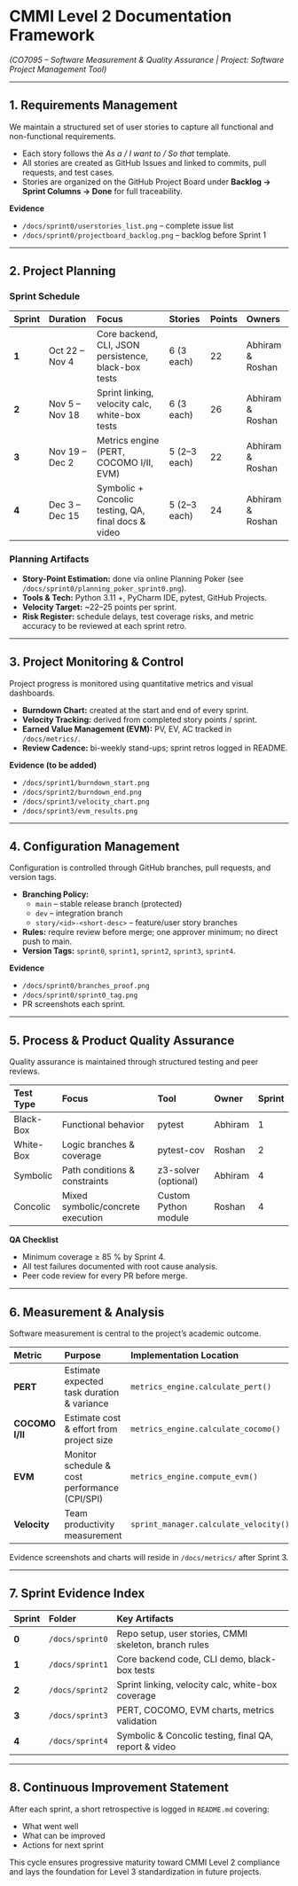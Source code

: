 # CMMI Level 2 Documentation Framework  
*(CO7095 – Software Measurement & Quality Assurance | Project: Software Project Management Tool)*  

---

## 1. Requirements Management  
We maintain a structured set of user stories to capture all functional and non-functional requirements.  
- Each story follows the *As a / I want to / So that* template.  
- All stories are created as GitHub Issues and linked to commits, pull requests, and test cases.  
- Stories are organized on the GitHub Project Board under **Backlog → Sprint Columns → Done** for full traceability.  

**Evidence**  
- `/docs/sprint0/userstories_list.png` – complete issue list  
- `/docs/sprint0/projectboard_backlog.png` – backlog before Sprint 1  

---

## 2. Project Planning  

### Sprint Schedule  

| Sprint | Duration | Focus | Stories | Points | Owners |
|:--|:--|:--|:--|:--|:--|
| **1** | Oct 22 – Nov 4 | Core backend, CLI, JSON persistence, black-box tests | 6 (3 each) | 22 | Abhiram & Roshan |
| **2** | Nov 5 – Nov 18 | Sprint linking, velocity calc, white-box tests | 6 (3 each) | 26 | Abhiram & Roshan |
| **3** | Nov 19 – Dec 2 | Metrics engine (PERT, COCOMO I/II, EVM) | 5 (2–3 each) | 22 | Abhiram & Roshan |
| **4** | Dec 3 – Dec 15 | Symbolic + Concolic testing, QA, final docs & video | 5 (2–3 each) | 24 | Abhiram & Roshan |

### Planning Artifacts  
- **Story-Point Estimation:** done via online Planning Poker (see `/docs/sprint0/planning_poker_sprint0.png`).  
- **Tools & Tech:** Python 3.11 +, PyCharm IDE, pytest, GitHub Projects.  
- **Velocity Target:** ~22–25 points per sprint.  
- **Risk Register:** schedule delays, test coverage risks, and metric accuracy to be reviewed at each sprint retro.  

---

## 3. Project Monitoring & Control  
Project progress is monitored using quantitative metrics and visual dashboards.  
- **Burndown Chart:** created at the start and end of every sprint.  
- **Velocity Tracking:** derived from completed story points / sprint.  
- **Earned Value Management (EVM):** PV, EV, AC tracked in `/docs/metrics/`.  
- **Review Cadence:** bi-weekly stand-ups; sprint retros logged in README.  

**Evidence (to be added)**  
- `/docs/sprint1/burndown_start.png`  
- `/docs/sprint2/burndown_end.png`  
- `/docs/sprint3/velocity_chart.png`  
- `/docs/sprint3/evm_results.png`  

---

## 4. Configuration Management  
Configuration is controlled through GitHub branches, pull requests, and version tags.  
- **Branching Policy:**  
  - `main` – stable release branch (protected)  
  - `dev` – integration branch  
  - `story/<id>-<short-desc>` – feature/user story branches  
- **Rules:** require review before merge; one approver minimum; no direct push to main.  
- **Version Tags:** `sprint0`, `sprint1`, `sprint2`, `sprint3`, `sprint4`.  

**Evidence**  
- `/docs/sprint0/branches_proof.png`  
- `/docs/sprint0/sprint0_tag.png`  
- PR screenshots each sprint.  

---

## 5. Process & Product Quality Assurance  
Quality assurance is maintained through structured testing and peer reviews.  

| Test Type | Focus | Tool | Owner | Sprint |
|:--|:--|:--|:--|:--|
| Black-Box | Functional behavior | pytest | Abhiram | 1 |
| White-Box | Logic branches & coverage | pytest-cov | Roshan | 2 |
| Symbolic | Path conditions & constraints | z3-solver (optional) | Abhiram | 4 |
| Concolic | Mixed symbolic/concrete execution | Custom Python module | Roshan | 4 |

**QA Checklist**  
- Minimum coverage ≥ 85 % by Sprint 4.  
- All test failures documented with root cause analysis.  
- Peer code review for every PR before merge.  

---

## 6. Measurement & Analysis  
Software measurement is central to the project’s academic outcome.  

| Metric | Purpose | Implementation Location |
|:--|:--|:--|
| **PERT** | Estimate expected task duration & variance | `metrics_engine.calculate_pert()` |
| **COCOMO I/II** | Estimate cost & effort from project size | `metrics_engine.calculate_cocomo()` |
| **EVM** | Monitor schedule & cost performance (CPI/SPI) | `metrics_engine.compute_evm()` |
| **Velocity** | Team productivity measurement | `sprint_manager.calculate_velocity()` |

Evidence screenshots and charts will reside in `/docs/metrics/` after Sprint 3.  

---

## 7. Sprint Evidence Index  
| Sprint | Folder | Key Artifacts |
|:--|:--|:--|
| **0** | `/docs/sprint0` | Repo setup, user stories, CMMI skeleton, branch rules |
| **1** | `/docs/sprint1` | Core backend code, CLI demo, black-box tests |
| **2** | `/docs/sprint2` | Sprint linking, velocity calc, white-box coverage |
| **3** | `/docs/sprint3` | PERT, COCOMO, EVM charts, metrics validation |
| **4** | `/docs/sprint4` | Symbolic & Concolic testing, final QA, report & video |

---

## 8. Continuous Improvement Statement  
After each sprint, a short retrospective is logged in `README.md` covering:  
- What went well  
- What can be improved  
- Actions for next sprint  

This cycle ensures progressive maturity toward CMMI Level 2 compliance and lays the foundation for Level 3 standardization in future projects.  
